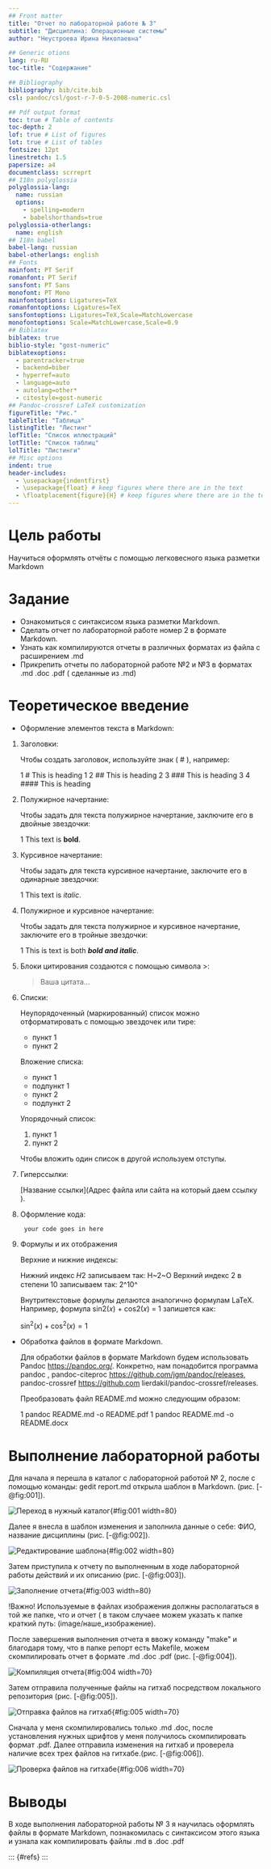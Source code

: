 ```yaml
---
## Front matter
title: "Отчет по лабораторной работе № 3"
subtitle: "Дисциплина: Операционные системы"
author: "Неустроева Ирина Николаевна"

## Generic otions
lang: ru-RU
toc-title: "Содержание"

## Bibliography
bibliography: bib/cite.bib
csl: pandoc/csl/gost-r-7-0-5-2008-numeric.csl

## Pdf output format
toc: true # Table of contents
toc-depth: 2
lof: true # List of figures
lot: true # List of tables
fontsize: 12pt
linestretch: 1.5
papersize: a4
documentclass: scrreprt
## I18n polyglossia
polyglossia-lang:
  name: russian
  options:
	- spelling=modern
	- babelshorthands=true
polyglossia-otherlangs:
  name: english
## I18n babel
babel-lang: russian
babel-otherlangs: english
## Fonts
mainfont: PT Serif
romanfont: PT Serif
sansfont: PT Sans
monofont: PT Mono
mainfontoptions: Ligatures=TeX
romanfontoptions: Ligatures=TeX
sansfontoptions: Ligatures=TeX,Scale=MatchLowercase
monofontoptions: Scale=MatchLowercase,Scale=0.9
## Biblatex
biblatex: true
biblio-style: "gost-numeric"
biblatexoptions:
  - parentracker=true
  - backend=biber
  - hyperref=auto
  - language=auto
  - autolang=other*
  - citestyle=gost-numeric
## Pandoc-crossref LaTeX customization
figureTitle: "Рис."
tableTitle: "Таблица"
listingTitle: "Листинг"
lofTitle: "Список иллюстраций"
lotTitle: "Список таблиц"
lolTitle: "Листинги"
## Misc options
indent: true
header-includes:
  - \usepackage{indentfirst}
  - \usepackage{float} # keep figures where there are in the text
  - \floatplacement{figure}{H} # keep figures where there are in the text
---
```


# Цель работы

Научиться оформлять отчёты с помощью легковесного языка разметки Markdown

# Задание
   * Ознакомиться с синтаксисом языка разметки Markdown.
   * Сделать отчет по лабораторной работе номер 2 в формате Markdown.
   * Узнать как компилируются отчеты в различных форматах из файла с расширением .md
   * Прикрепить отчеты по лабораторной работе №2 и №3 в форматах .md .doc .pdf ( сделанные из .md)
   
# Теоретическое введение

- Оформление элементов текста в Markdown:

1. Заголовки: 

    Чтобы создать заголовок, используйте знак ( # ), например:
    
    1 # This is heading 1
    2 ## This is heading 2
    3 ### This is heading 3
    4 #### This is heading 

2. Полужирное начертание: 
    
    Чтобы задать для текста полужирное начертание, заключите его в двойные звездочки:
    
    1 This text is **bold**.
   
3. Курсивное начертание:
    
    Чтобы задать для текста курсивное начертание, заключите его в одинарные звездочки:
    
    1 This text is *italic*.

4. Полужирное и курсивное начертание: 
    
    Чтобы задать для текста полужирное и курсивное начертание, заключите его в тройные звездочки:
    
    1 This is text is both ***bold and italic***.

5. Блоки цитирования создаются с помощью символа >:

    > Ваша цитата...
    
6. Списки:

    Неупорядоченный (маркированный) список можно отформатировать с помощью звездочек или тире:
   
   - пункт 1
   - пункт 2
    
    Вложение списка:
    
   - пункт 1 
    - подпункт 1 
   - пункт 2 
    - подпункт 2
    
    Упорядочный список:
   
   1. пункт 1
   2. пункт 2
   
   Чтобы вложить один список в другой используем отступы.
    
7.  Гиперссылки:

    [Название ссылки](Адрес файла или сайта на который даем ссылку ).
    
8. Оформление кода:

    ``` language
     your code goes in here
     ```
9. Формулы и их отображения 

    Верхние и нижние индексы: 
    
    Нижний индекс 𝐻2 записываем так:  H~2~O
    Верхний индекс 2 в степени 10 записываем так: 2^10^
    
    Внутритекстовые формулы делаются аналогично формулам LaTeX. Например, формула sin2(𝑥) + cos2(𝑥) = 1 запишется как:
    
    $\sin^2 (x) + \cos^2 (x) = 1$

- Обработка файлов в формате Markdown.
  
    Для обработки файлов в формате Markdown будем использовать Pandoc https://pandoc.org/. Конкретно, нам понадобится программа pandoc , pandoc-citeproc https://github.com/jgm/pandoc/releases, pandoc-crossref https://github.com lierdakil/pandoc-crossref/releases.
  
    Преобразовать файл README.md можно следующим образом:
  
    1 pandoc README.md -o README.pdf
    1 pandoc README.md -o README.docx

# Выполнение лабораторной работы

Для начала я перешла в каталог с лабораторной работой № 2, после с помощью команды: gedit report.md открыла шаблон в Markdown.  (рис. [-@fig:001]).

![Переход в нужный каталог ](image/1.jpg){#fig:001 width=80}

Далее я внесла в шаблон изменения и заполнила данные о себе: ФИО, название дисциплины  (рис. [-@fig:002]).

![Редактирование шаблона](image/2.jpg){#fig:002 width=80}

Затем приступила к отчету по выполненным в ходе лабораторной работы действий и их описанию (рис. [-@fig:003]).

![Заполнение отчета ](image/3.jpg){#fig:003 width=80}

!Важно! Используемые в файлах изображения должны располагаться в той же папке, что и отчет ( в таком случаее можем указать к папке краткий путь: (image/наше_изображение).

После завершения выполнения отчета я ввожу команду "make" и благодаря тому, что в папке репорт есть Makefile, можем скомпилировать отчет в формате .md .doc .pdf (рис. [-@fig:004]).

![Компиляция отчета](image/4.jpg){#fig:004 width=70}

Затем отправила полученные файлы на гитхаб посредством локального репозитория (рис. [-@fig:005]).

![Отправка файлов на гитхаб](image/5.jpg){#fig:005 width=70}

Сначала у меня скомпилировались только .md .doc, после установления нужных щрифтов у меня получилось скомпилировать формат .pdf. Далее отправила изменения на гитхаб и проверела наличие всех трех файлов на гитхабе.(рис. [-@fig:006]).

![Проверка файлов на гитхабе](image/6.jpg){#fig:006 width=70}

# Выводы

В ходе выполнения лабораторной работы № 3 я научилась оформлять файлы в формате  Markdown, познакомилась  с синтаксисом этого языка и узнала как компилировать файлы .md в .doc .pdf


::: {#refs}
:::
